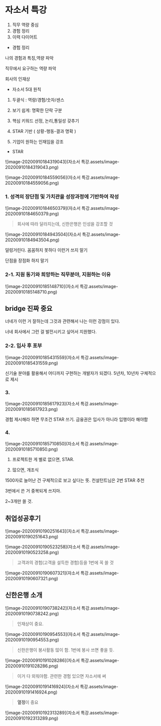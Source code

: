 # 자소서 특강

1. 직무 역량 중심
2. 경험 정리
3. 이력 다이어트



- 경험 정리

나의 경험과 특징,역량 파악

직무에서 요구하는 역량 파악

회사의 인재상



- 자소서 5대 원칙

1) 두괄식 : 역량/경험/숫자/센스

2) 보기 쉽게: 명확한 단락 구분

3) 핵심 키워드 선정, 논리,통일성 갖추기

4) STAR 기반 ( 상황-행동-결과 명확 )

5) 기업이 원하는 인재임을 강조



- STAR

![image-20200910184319043](자소서 특강.assets/image-20200910184319043.png)

![image-20200910184559056](자소서 특강.assets/image-20200910184559056.png)



### 1. 성격의 장단점 및 가치관을 성장과정에 기반하여 작성

![image-20200910184650379](자소서 특강.assets/image-20200910184650379.png)

>  회사에 따라 달라지는데, 신한은행은 인성을 강조할 것

![image-20200910184943504](자소서 특강.assets/image-20200910184943504.png)

덜렁거린다. 꼼꼼하지 못하다 이런거 쓰지 말기

단점을 장점화 하지 말기

### 2-1. 지원 동기와 희망하는 직무분야, 지원하는 이유

![image-20200910185148710](자소서 특강.assets/image-20200910185148710.png)

## bridge 진짜 중요

너네가 이런 거 잘하는데 그것과 관련해서 나는 이런 강점이 있다.

너네 회사에서 그런 걸 발전시키고 싶어서 지원했다.



### 2-2. 입사 후 포부

![image-20200910185431559](자소서 특강.assets/image-20200910185431559.png)

신기술 분야를 활용해서 어디까지 구현하는 개발자가 되겠다. 5년차, 10년차 구체적으로 제시



### 3.

![image-20200910185617923](자소서 특강.assets/image-20200910185617923.png)

경험 제시해라 하면 무조건 STAR 쓰기. 금융권은 입사가 아니라 입행이라 해야함



### 4.

![image-20200910185710850](자소서 특강.assets/image-20200910185710850.png)

1) 프로젝트한 게 별로 없으면, STAR.

2) 많으면, 개조식

1500자로 늘어난 건 구체적으로 보고 싶다는 뜻. 컨설턴트님은 2번 STAR 추천

3번에서 쓴 거 중복되게 쓰지마.

2~3개만 쓸 것.



## 취업성공후기



![image-20200910190251643](자소서 특강.assets/image-20200910190251643.png)



![image-20200910190523258](자소서 특강.assets/image-20200910190523258.png)



> 고객과의 경험(고객을 설득한 경험)등을 1번에 꼭 쓸 것



![image-20200910190607321](자소서 특강.assets/image-20200910190607321.png)

## 신한은행 소개



![image-20200910190738242](자소서 특강.assets/image-20200910190738242.png)



>  인재상이 중요. 



![image-20200910190954553](자소서 특강.assets/image-20200910190954553.png)

> 신한은행이 봉사활동 많이 함. 1번에 봉사 쓰면 좋을 듯.



![image-20200910191028286](자소서 특강.assets/image-20200910191028286.png)

> 이거 다 외워야함. 관련한 경험 있으면 자소서에 써



![image-20200910191416924](자소서 특강.assets/image-20200910191416924.png)

> **열정**이 중요



![image-20200910192313289](자소서 특강.assets/image-20200910192313289.png)